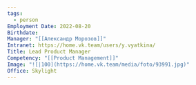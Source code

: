 ```yaml
---
tags:
  - person
Employment Date: 2022-08-20
Birthdate: 
Manager: "[[Александр Морозов]]"
Intranet: https://home.vk.team/users/y.vyatkina/
Title: Lead Product Manager
Competency: "[[Product Management]]"
Image: "![|100](https://home.vk.team/media/foto/93991.jpg)"
Office: Skylight
---
```

